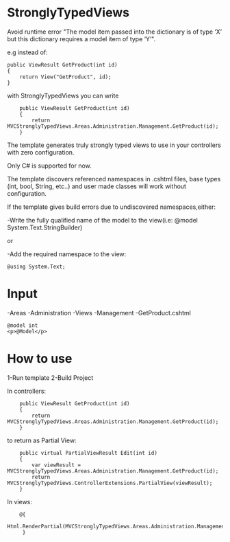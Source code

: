 StronglyTypedViews
==================

Avoid runtime error "The model item passed into the dictionary is of type ‘X’ but this dictionary requires a model item of type ‘Y‘".

e.g instead of:

	public ViewResult GetProduct(int id)
	{
	    return View("GetProduct", id);
	}
with StronglyTypedViews you can write

        public ViewResult GetProduct(int id)
        {
            return MVCStronglyTypedViews.Areas.Administration.Management.GetProduct(id);
        }

The template generates truly strongly typed views to use in your controllers with zero configuration.

Only C# is supported for now.

The template discovers referenced namespaces in .cshtml files, base types (int, bool, String, etc..) and user made classes will work without configuration.

If the template gives build errors due to undiscovered namespaces,either:

-Write the fully qualified name of the model to the view(i.e: @model System.Text.StringBuilder)

or

-Add the required namespace to the view:

	@using System.Text;
Input
==================
-Areas
 -Administration
  -Views
   -Management
    -GetProduct.cshtml
	
	@model int
	<p>@Model</p>
	
How to use
==================
1-Run template
2-Build Project

In controllers:

        public ViewResult GetProduct(int id)
        {
            return MVCStronglyTypedViews.Areas.Administration.Management.GetProduct(id);
        }
		
to return as Partial View:
		
		public virtual PartialViewResult Edit(int id)
        {
            var viewResult = MVCStronglyTypedViews.Areas.Administration.Management.GetProduct(id);
            return MVCStronglyTypedViews.ControllerExtensions.PartialView(viewResult);
        }

In views:

	    @{
			Html.RenderPartial(MVCStronglyTypedViews.Areas.Administration.Management.GetProduct(90)); 
	     }
